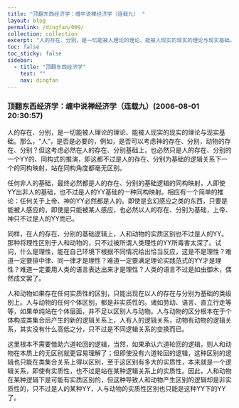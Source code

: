 ```yaml
---
title: "顶翻东西经济学：缠中说禅经济学（连载九） "
layout: blog
permalink: /dingfan/009/
collection: collection
excerpt: "人的存在、分别，是一切能被人理论的理论、能被人现实的现实的理论与现实基础。那么，“人”，是否是必要的，例如，是否可以考虑神的存在、分别，动物的存在、分别？但这考虑必然在人的存在、分别基础上，也必然只是人的存在、分别的一个YY的、同构式的推演，即这都不过是人的存在、分别为基础的逻辑关系下一个的同构映射，站在同构角度都毫无区别。"
toc: false
toc_sticky: false
sidebar:
  - title: "顶翻东西经济学"
    text: ""
    nav: dingfan
---
```


### 顶翻东西经济学：缠中说禅经济学（连载九）(2006-08-01 20:30:57) 

人的存在、分别，是一切能被人理论的理论、能被人现实的现实的理论与现实基础。那么，“人”，是否是必要的，例如，是否可以考虑神的存在、分别，动物的存在、分别？但这考虑必然在人的存在、分别基础上，也必然只是人的存在、分别的一个YY的、同构式的推演，即这都不过是人的存在、分别为基础的逻辑关系下一个的同构映射，站在同构角度都毫无区别。

任何非人的基础，最终必然都是人的存在、分别的基础逻辑的同构映射，人即使YY出非人的基础，也不过是人的YY基础的一种同构映射。相应有一个简单的推论：任何关于上帝、神的YY必然都是人的。即使是玄幻感应之类的东西，只要是能被人感应的，即使是只能被某人感应，也必然以人的存在、分别为基础，上帝、神只不过是人的YY而已。

同样，在人的存在、分别的基础逻辑上，人和动物的实质区别也不过是人的YY。那种将理性区别于人和动物的，只不过被所谓人类理性的YY所毒害太深了。试问，什么是理性，能在自己环境下根据不同情况给出恰当反应，这是不是理性？难道一定要排中律、同一律才是理性？难道一定要满足理论实践范式的YY才是理性？难道一定要用人类的语言表达出来才是理性？人类的语言不过是如虫御木，偶然成文罢了。
 
人和动物如果存在任何实质性的区别，只能出现在以人的存在与分别为基础的类级别上。人与动物的任何个体区别，都是非实质性的。诸如劳动、语言、直立行走等等，如果单纯站在个体层面，并不足以区别人与动物。人与动物的区分根本在于个体构成类集合后产生的新的逻辑关系上，人有人的逻辑关系，动物有动物的逻辑关系，其实没有什么高低之分，只不过是不同逻辑关系的变换而已。
 
这里根本不需要借助六道轮回的逻辑，当然，如果承认六道轮回的逻辑，则人和动物在本质上的无区别就更容易理解了；但即使没有六道轮回的逻辑，这种区别的逻辑也只能在类集合关系上得以区别，至于这区别有多大的实质性，本来就是一个逻辑关系，即使有实质性，也不过是站在某种逻辑关系上的实质性。因此，人和动物在某种逻辑下是可能有实质区别的，但这种导致人和动物产生区别的逻辑却是非实质性的，只不过是人的某种YY，人与动物的实质性区别也只能是这种YY下的YY了。